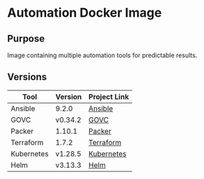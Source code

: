 # Automation Docker Image

## Purpose

Image containing multiple automation tools for predictable results.

## Versions

| Tool          | Version   | Project Link                                                                 |
|---------------|-----------|------------------------------------------------------------------------------|
| Ansible       | 9.2.0     | [Ansible](https://github.com/ansible/ansible)                                |
| GOVC          | v0.34.2   | [GOVC](https://github.com/vmware/govmomi/tree/master/govc)                   |
| Packer        | 1.10.1    | [Packer](https://github.com/hashicorp/packer)                                |
| Terraform     | 1.7.2     | [Terraform](https://github.com/hashicorp/terraform)                          |
| Kubernetes    | v1.28.5   | [Kubernetes](https://github.com/kubernetes/kubernetes)                       |
| Helm          | v3.13.3   | [Helm](https://github.com/helm/helm)                                         |


